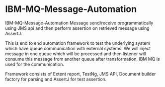 # IBM-MQ-Message-Automation

IBM-MQ-Message-Automation
Message send/receive programmatically using JMS api and then perform assertion on retrieved message using AssertJ.

This is end to end automation framework to test the underlying system which have queue communication with external systems. We will inject message in one queue which will be processed and then listener will consume this message from another queue after transformation. IBM MQ is used for the communication.

Framework consists of Extent report, TestNg, JMS API, Document builder factory for parsing and AssertJ for test assertion.
